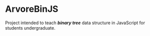 # ArvoreBinJS
Project intended to teach ***binary tree*** data structure in JavaScript for students undergraduate.